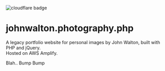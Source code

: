 ![cloudflare badge](https://img.shields.io/endpoint?url=https://cloudflare-pages-badges.webmanager.workers.dev/?projectName=johnwalton-photography-php)

# johnwalton.photography.php
A legacy portfolio website for personal images by John Walton, built with PHP and jQuery.   
Hosted on AWS Amplify.

Blah.. Bump Bump

